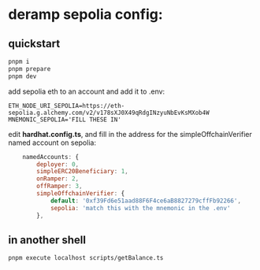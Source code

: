 # deramp sepolia config:

## quickstart

```bash
pnpm i
pnpm prepare
pnpm dev
```
add sepolia eth to an account and add it to .env:

```env
ETH_NODE_URI_SEPOLIA=https://eth-sepolia.g.alchemy.com/v2/v178sXJ0X49qRdgINzyuNbEvKsMXob4W
MNEMONIC_SEPOLIA='FILL THESE IN'
```

edit **hardhat.config.ts**, and fill in the address for the simpleOffchainVerifier named account on sepolia:
```javascript
	namedAccounts: {
		deployer: 0,
		simpleERC20Beneficiary: 1,
		onRamper: 2,
		offRamper: 3,
		simpleOffchainVerifier: {
			default: '0xf39Fd6e51aad88F6F4ce6aB8827279cffFb92266',
			sepolia: 'match this with the mnemonic in the .env'
		},
```


## in another shell

```bash
pnpm execute localhost scripts/getBalance.ts
```
